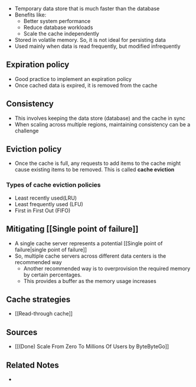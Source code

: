 - Temporary data store that is much faster than the database
- Benefits like:
	- Better system performance
	- Reduce database workloads
	- Scale the cache independently
- Stored in volatile memory. So, it is not ideal for persisting data
- Used mainly when data is read frequently, but modified infrequently

## Expiration policy
- Good practice to implement an expiration policy
- Once cached data is expired, it is removed from the cache

## Consistency
- This involves keeping the data store (database) and the cache in sync
- When scaling across multiple regions, maintaining consistency can be a challenge

## Eviction policy
- Once the cache is full, any requests to add items to the cache might cause existing items to be removed. This is called **cache eviction**

### Types of cache eviction policies
- Least recently used(LRU)
- Least frequently used (LFU)
- First in First Out (FIFO)

## Mitigating [[Single point of failure]]
- A single cache server represents a potential [[Single point of failure|single point of failure]]
- So, multiple cache servers across different data centers is the recommended way
	- Another recommended way is to overprovision the required memory by certain percentages.
	- This provides a buffer as the memory usage increases

## Cache strategies
- [[Read-through cache]]

## Sources
- [[(Done) Scale From Zero To Millions Of Users by ByteByteGo]]

## Related Notes
- 